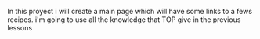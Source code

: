 In this proyect i will create a main page which will have some links to a fews recipes.
i'm going to use all the knowledge that TOP give in the previous lessons
